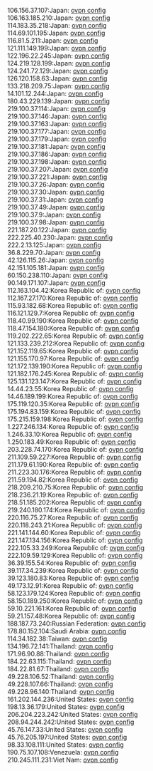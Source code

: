106.156.37.107:Japan: [ovpn config](vpn/106_156_37_107.ovpn)  
106.163.185.210:Japan: [ovpn config](vpn/106_163_185_210.ovpn)  
114.183.35.218:Japan: [ovpn config](vpn/114_183_35_218.ovpn)  
114.69.101.195:Japan: [ovpn config](vpn/114_69_101_195.ovpn)  
116.81.5.211:Japan: [ovpn config](vpn/116_81_5_211.ovpn)  
121.111.149.199:Japan: [ovpn config](vpn/121_111_149_199.ovpn)  
122.196.22.245:Japan: [ovpn config](vpn/122_196_22_245.ovpn)  
124.219.128.199:Japan: [ovpn config](vpn/124_219_128_199.ovpn)  
124.241.72.129:Japan: [ovpn config](vpn/124_241_72_129.ovpn)  
126.120.158.63:Japan: [ovpn config](vpn/126_120_158_63.ovpn)  
133.218.209.75:Japan: [ovpn config](vpn/133_218_209_75.ovpn)  
14.101.12.244:Japan: [ovpn config](vpn/14_101_12_244.ovpn)  
180.43.229.139:Japan: [ovpn config](vpn/180_43_229_139.ovpn)  
219.100.37.114:Japan: [ovpn config](vpn/219_100_37_114.ovpn)  
219.100.37.146:Japan: [ovpn config](vpn/219_100_37_146.ovpn)  
219.100.37.163:Japan: [ovpn config](vpn/219_100_37_163.ovpn)  
219.100.37.177:Japan: [ovpn config](vpn/219_100_37_177.ovpn)  
219.100.37.179:Japan: [ovpn config](vpn/219_100_37_179.ovpn)  
219.100.37.181:Japan: [ovpn config](vpn/219_100_37_181.ovpn)  
219.100.37.186:Japan: [ovpn config](vpn/219_100_37_186.ovpn)  
219.100.37.198:Japan: [ovpn config](vpn/219_100_37_198.ovpn)  
219.100.37.207:Japan: [ovpn config](vpn/219_100_37_207.ovpn)  
219.100.37.221:Japan: [ovpn config](vpn/219_100_37_221.ovpn)  
219.100.37.26:Japan: [ovpn config](vpn/219_100_37_26.ovpn)  
219.100.37.30:Japan: [ovpn config](vpn/219_100_37_30.ovpn)  
219.100.37.31:Japan: [ovpn config](vpn/219_100_37_31.ovpn)  
219.100.37.49:Japan: [ovpn config](vpn/219_100_37_49.ovpn)  
219.100.37.9:Japan: [ovpn config](vpn/219_100_37_9.ovpn)  
219.100.37.98:Japan: [ovpn config](vpn/219_100_37_98.ovpn)  
221.187.20.122:Japan: [ovpn config](vpn/221_187_20_122.ovpn)  
222.225.40.230:Japan: [ovpn config](vpn/222_225_40_230.ovpn)  
222.2.13.125:Japan: [ovpn config](vpn/222_2_13_125.ovpn)  
36.8.229.70:Japan: [ovpn config](vpn/36_8_229_70.ovpn)  
42.126.115.26:Japan: [ovpn config](vpn/42_126_115_26.ovpn)  
42.151.105.181:Japan: [ovpn config](vpn/42_151_105_181.ovpn)  
60.150.238.110:Japan: [ovpn config](vpn/60_150_238_110.ovpn)  
90.149.171.107:Japan: [ovpn config](vpn/90_149_171_107.ovpn)  
112.163.104.42:Korea Republic of: [ovpn config](vpn/112_163_104_42.ovpn)  
112.167.27.170:Korea Republic of: [ovpn config](vpn/112_167_27_170.ovpn)  
115.93.182.68:Korea Republic of: [ovpn config](vpn/115_93_182_68.ovpn)  
116.121.129.7:Korea Republic of: [ovpn config](vpn/116_121_129_7.ovpn)  
118.40.99.190:Korea Republic of: [ovpn config](vpn/118_40_99_190.ovpn)  
118.47.154.180:Korea Republic of: [ovpn config](vpn/118_47_154_180.ovpn)  
119.202.222.65:Korea Republic of: [ovpn config](vpn/119_202_222_65.ovpn)  
121.133.239.212:Korea Republic of: [ovpn config](vpn/121_133_239_212.ovpn)  
121.152.119.65:Korea Republic of: [ovpn config](vpn/121_152_119_65.ovpn)  
121.155.170.97:Korea Republic of: [ovpn config](vpn/121_155_170_97.ovpn)  
121.172.139.190:Korea Republic of: [ovpn config](vpn/121_172_139_190.ovpn)  
121.182.176.245:Korea Republic of: [ovpn config](vpn/121_182_176_245.ovpn)  
125.131.123.147:Korea Republic of: [ovpn config](vpn/125_131_123_147.ovpn)  
14.44.23.55:Korea Republic of: [ovpn config](vpn/14_44_23_55.ovpn)  
14.46.189.199:Korea Republic of: [ovpn config](vpn/14_46_189_199.ovpn)  
175.119.120.35:Korea Republic of: [ovpn config](vpn/175_119_120_35.ovpn)  
175.194.83.159:Korea Republic of: [ovpn config](vpn/175_194_83_159.ovpn)  
175.215.159.198:Korea Republic of: [ovpn config](vpn/175_215_159_198.ovpn)  
1.227.246.134:Korea Republic of: [ovpn config](vpn/1_227_246_134.ovpn)  
1.246.33.10:Korea Republic of: [ovpn config](vpn/1_246_33_10.ovpn)  
1.250.183.49:Korea Republic of: [ovpn config](vpn/1_250_183_49.ovpn)  
203.228.74.170:Korea Republic of: [ovpn config](vpn/203_228_74_170.ovpn)  
211.109.59.227:Korea Republic of: [ovpn config](vpn/211_109_59_227.ovpn)  
211.179.61.190:Korea Republic of: [ovpn config](vpn/211_179_61_190.ovpn)  
211.223.30.176:Korea Republic of: [ovpn config](vpn/211_223_30_176.ovpn)  
211.59.194.82:Korea Republic of: [ovpn config](vpn/211_59_194_82.ovpn)  
218.209.210.75:Korea Republic of: [ovpn config](vpn/218_209_210_75.ovpn)  
218.236.21.19:Korea Republic of: [ovpn config](vpn/218_236_21_19.ovpn)  
218.51.185.202:Korea Republic of: [ovpn config](vpn/218_51_185_202.ovpn)  
219.240.180.174:Korea Republic of: [ovpn config](vpn/219_240_180_174.ovpn)  
220.116.75.27:Korea Republic of: [ovpn config](vpn/220_116_75_27.ovpn)  
220.118.243.21:Korea Republic of: [ovpn config](vpn/220_118_243_21.ovpn)  
221.141.144.60:Korea Republic of: [ovpn config](vpn/221_141_144_60.ovpn)  
221.147.134.156:Korea Republic of: [ovpn config](vpn/221_147_134_156.ovpn)  
222.105.33.249:Korea Republic of: [ovpn config](vpn/222_105_33_249.ovpn)  
222.109.59.129:Korea Republic of: [ovpn config](vpn/222_109_59_129.ovpn)  
36.39.155.54:Korea Republic of: [ovpn config](vpn/36_39_155_54.ovpn)  
39.117.34.239:Korea Republic of: [ovpn config](vpn/39_117_34_239.ovpn)  
39.123.180.83:Korea Republic of: [ovpn config](vpn/39_123_180_83.ovpn)  
49.173.12.91:Korea Republic of: [ovpn config](vpn/49_173_12_91.ovpn)  
58.123.179.124:Korea Republic of: [ovpn config](vpn/58_123_179_124.ovpn)  
58.150.189.250:Korea Republic of: [ovpn config](vpn/58_150_189_250.ovpn)  
59.10.221.161:Korea Republic of: [ovpn config](vpn/59_10_221_161.ovpn)  
59.21.157.48:Korea Republic of: [ovpn config](vpn/59_21_157_48.ovpn)  
188.187.73.240:Russian Federation: [ovpn config](vpn/188_187_73_240.ovpn)  
178.80.152.104:Saudi Arabia: [ovpn config](vpn/178_80_152_104.ovpn)  
114.34.182.38:Taiwan: [ovpn config](vpn/114_34_182_38.ovpn)  
134.196.72.141:Thailand: [ovpn config](vpn/134_196_72_141.ovpn)  
171.96.90.88:Thailand: [ovpn config](vpn/171_96_90_88.ovpn)  
184.22.63.115:Thailand: [ovpn config](vpn/184_22_63_115.ovpn)  
184.22.81.67:Thailand: [ovpn config](vpn/184_22_81_67.ovpn)  
49.228.106.52:Thailand: [ovpn config](vpn/49_228_106_52.ovpn)  
49.228.107.66:Thailand: [ovpn config](vpn/49_228_107_66.ovpn)  
49.228.96.140:Thailand: [ovpn config](vpn/49_228_96_140.ovpn)  
161.202.144.236:United States: [ovpn config](vpn/161_202_144_236.ovpn)  
198.13.36.179:United States: [ovpn config](vpn/198_13_36_179.ovpn)  
206.204.223.242:United States: [ovpn config](vpn/206_204_223_242.ovpn)  
208.94.244.242:United States: [ovpn config](vpn/208_94_244_242.ovpn)  
45.76.147.33:United States: [ovpn config](vpn/45_76_147_33.ovpn)  
45.76.205.197:United States: [ovpn config](vpn/45_76_205_197.ovpn)  
98.33.108.111:United States: [ovpn config](vpn/98_33_108_111.ovpn)  
190.75.107.108:Venezuela: [ovpn config](vpn/190_75_107_108.ovpn)  
210.245.111.231:Viet Nam: [ovpn config](vpn/210_245_111_231.ovpn)  
